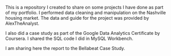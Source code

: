 This is a repository I created to share on some projects I have done as part of my portfolio. I performed data cleaning and manipulation on the Nashville housing market. The data and guide for the project was provided by AlexTheAnalyst.

I also did a case study as part of the Google Data Analytics Certificate by Coursera. I shared the SQL code I did in MySQL Workbench. 

I am sharing here the report to the Bellabeat Case Study.
